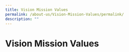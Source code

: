 ```yaml
---
title: Vision Mission Values
permalink: /about-us/Vision-Mission-Values/permalink/
description: ""
---
```

Vision Mission Values
=====================